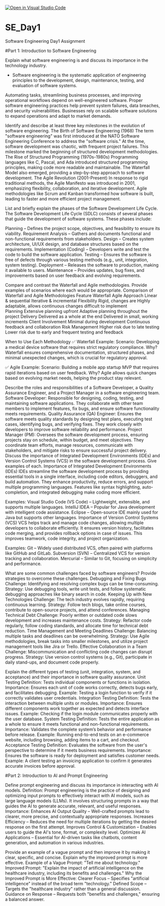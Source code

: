 [![Open in Visual Studio Code](https://classroom.github.com/assets/open-in-vscode-2e0aaae1b6195c2367325f4f02e2d04e9abb55f0b24a779b69b11b9e10269abc.svg)](https://classroom.github.com/online_ide?assignment_repo_id=18349722&assignment_repo_type=AssignmentRepo)
# SE_Day1
Software Engineering Day1 Assignment

#Part 1: Introduction to Software Engineering

Explain what software engineering is and discuss its importance in the technology industry.
- Software engineering is the systematic application of engineering principles to the development, design, maintenance, testing, and evaluation of software systems. 

Automating tasks, streamlining business processes, and improving operational workflows depend on well-engineered software.
Proper software engineering practices help prevent system failures, data breaches, and security vulnerabilities.
Businesses rely on scalable software solutions to expand operations and adapt to market demands.

Identify and describe at least three key milestones in the evolution of software engineering.
The Birth of Software Engineering (1968)
The term "software engineering" was first introduced at the NATO Software Engineering Conference to address the "software crisis." At the time, software development was chaotic, with frequent project failures. This milestone marked the beginning of structured development methodologies.
The Rise of Structured Programming (1970s-1980s)
Programming languages like C, Pascal, and Ada introduced structured programming principles, making code more readable and maintainable. The Waterfall Model also emerged, providing a step-by-step approach to software development.
The Agile Revolution (2001-Present)
In response to rigid traditional methods, the Agile Manifesto was introduced in 2001, emphasizing flexibility, collaboration, and iterative development. Agile methodologies like Scrum and Kanban transformed how software is built, leading to faster and more efficient project management.

List and briefly explain the phases of the Software Development Life Cycle.
The Software Development Life Cycle (SDLC) consists of several phases that guide the development of software systems. These phases include:

Planning – Defines the project scope, objectives, and feasibility to ensure its viability.
Requirement Analysis – Gathers and documents functional and non-functional requirements from stakeholders.
Design – Creates system architecture, UI/UX design, and database structures based on the requirements.
Implementation (Coding) – Developers write and test the code to build the software application.
Testing – Ensures the software is free of defects through various testing methods (e.g., unit, integration, system testing).
Deployment – Releases the software to production, making it available to users.
Maintenance – Provides updates, bug fixes, and improvements based on user feedback and evolving requirements.

Compare and contrast the Waterfall and Agile methodologies. Provide examples of scenarios where each would be appropriate.
Comparison of Waterfall and Agile Methodologies
Feature	            Waterfall                          	Agile
Approach          	Linear & sequential                	Iterative & incremental
Flexibility        	Rigid, changes are                  Highly adaptable, allows continuous changes
                    difficult to implement	
Planning	          Extensive planning upfront        	Adaptive planning throughout the project
Delivery	          Delivered as a whole at the end	    Delivered in small, working increments
Client Involvement	Minimal during development	        Continuous feedback and collaboration
Risk Management	    Higher risk due to late testing 	  Lower risk due to early and frequent testing
                    and feedback

When to Use Each Methodology
✅ Waterfall Example:
Scenario: Developing a medical device software that requires strict regulatory compliance.
Why? Waterfall ensures comprehensive documentation, structured phases, and minimal unexpected changes, which is crucial for regulatory approval.

✅ Agile Example:
Scenario: Building a mobile app startup MVP that requires rapid iterations based on user feedback.
Why? Agile allows quick changes based on evolving market needs, helping the product stay relevant.


Describe the roles and responsibilities of a Software Developer, a Quality Assurance Engineer, and a Project Manager in a software engineering team.
Software Developer: Responsible for designing, coding, testing, and maintaining software applications. They collaborate with other team members to implement features, fix bugs, and ensure software functionality meets requirements.
Quality Assurance (QA) Engineer: Ensures the software meets quality standards by designing test plans, executing test cases, identifying bugs, and verifying fixes. They work closely with developers to improve software reliability and performance.
Project Manager (PM): Oversees the software development process, ensuring projects stay on schedule, within budget, and meet objectives. They coordinate team efforts, manage resources, communicate with stakeholders, and mitigate risks to ensure successful project delivery.
Discuss the importance of Integrated Development Environments (IDEs) and Version Control Systems (VCS) in the software development process. Give examples of each.
Importance of Integrated Development Environments (IDEs)
IDEs streamline the software development process by providing essential tools in a single interface, including code editors, debuggers, and build automation. They enhance productivity, reduce errors, and support multiple programming languages. Features like syntax highlighting, auto-completion, and integrated debugging make coding more efficient.

Examples:
Visual Studio Code (VS Code) – Lightweight, extensible, and supports multiple languages.
IntelliJ IDEA – Popular for Java development with intelligent code assistance.
Eclipse – Open-source IDE mainly used for Java but supports other languages.
Importance of Version Control Systems (VCS)
VCS helps track and manage code changes, allowing multiple developers to collaborate efficiently. It ensures version history, facilitates code merging, and provides rollback options in case of issues. This improves teamwork, code integrity, and project organization.

Examples:
Git – Widely used distributed VCS, often paired with platforms like GitHub and GitLab.
Subversion (SVN) – Centralized VCS for version tracking and collaboration.
Mercurial – Similar to Git, focusing on simplicity and performance.

What are some common challenges faced by software engineers? Provide strategies to overcome these challenges.
Debugging and Fixing Bugs
Challenge: Identifying and resolving complex bugs can be time-consuming.
Strategy: Use debugging tools, write unit tests, and follow systematic debugging approaches like binary search in code.
Keeping Up with New Technologies
Challenge: The tech industry evolves rapidly, requiring continuous learning.
Strategy: Follow tech blogs, take online courses, contribute to open-source projects, and attend conferences.
Managing Technical Debt
Challenge: Poorly written or outdated code slows development and increases maintenance costs.
Strategy: Refactor code regularly, follow coding standards, and allocate time for technical debt reduction.
Time Management and Meeting Deadlines
Challenge: Balancing multiple tasks and deadlines can be overwhelming.
Strategy: Use Agile methodologies, break tasks into smaller milestones, and utilize project management tools like Jira or Trello.
Effective Collaboration in a Team
Challenge: Miscommunication and conflicting code changes can disrupt progress.
Strategy: Use version control systems (e.g., Git), participate in daily stand-ups, and document code properly.

Explain the different types of testing (unit, integration, system, and acceptance) and their importance in software quality assurance.
Unit Testing
Definition: Tests individual components or functions in isolation.
Importance: Ensures each unit of code works correctly, detects bugs early, and facilitates debugging.
Example: Testing a login function to verify if it correctly validates user credentials.
Integration Testing
Definition: Tests the interaction between multiple units or modules.
Importance: Ensures different components work together as expected and detects interface issues.
Example: Checking if the login module communicates properly with the user database.
System Testing
Definition: Tests the entire application as a whole to ensure it meets functional and non-functional requirements.
Importance: Validates the complete system’s behavior and performance before release.
Example: Running end-to-end tests on an e-commerce website, including browsing, adding items to a cart, and checkout.
Acceptance Testing
Definition: Evaluates the software from the user's perspective to determine if it meets business requirements.
Importance: Ensures the software is ready for deployment and satisfies customer needs.
Example: A client testing an invoicing application to confirm it generates accurate invoices before approval.

#Part 2: Introduction to AI and Prompt Engineering


Define prompt engineering and discuss its importance in interacting with AI models.
Definition:
Prompt engineering is the practice of designing and optimizing input prompts to effectively interact with AI models, such as large language models (LLMs). It involves structuring prompts in a way that guides the AI to generate accurate, relevant, and useful responses.
Importance:
Enhances AI Output Quality – Well-crafted prompts lead to clearer, more precise, and contextually appropriate responses.
Increases Efficiency – Reduces the need for multiple iterations by getting the desired response on the first attempt.
Improves Control & Customization – Enables users to guide the AI's tone, format, or complexity level.
Optimizes AI Applications – Essential for AI-driven tasks like chatbots, content generation, and automation in various industries.

Provide an example of a vague prompt and then improve it by making it clear, specific, and concise. Explain why the improved prompt is more effective.
Example of a Vague Prompt:
"Tell me about technology."
Improved Prompt:
"Explain the impact of artificial intelligence on the healthcare industry, including its benefits and challenges."
Why the Improved Prompt is More Effective:
Clearer Focus – Specifies "artificial intelligence" instead of the broad term "technology."
Defined Scope – Targets the "healthcare industry" rather than a general discussion.
Guidance on Response – Requests both "benefits and challenges," ensuring a balanced answer.
